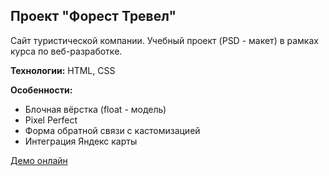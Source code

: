 ## Проект "Форест Тревел"

Сайт туристической компании. Учебный проект (PSD - макет) в рамках курса по веб-разработке.

**Технологии:** HTML, CSS

**Особенности:**

- Блочная вёрстка (float - модель)
- Pixel Perfect
- Форма обратной связи с кастомизацией
- Интеграция Яндекс карты

[Демо онлайн](https://evgeniy-web-dev.github.io/forest-travel/)
